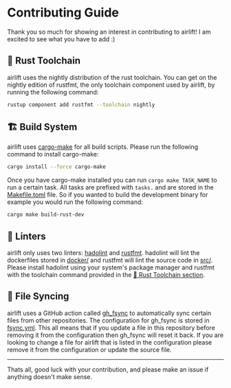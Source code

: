 # Contributing Guide

Thank you so much for showing an interest in contributing to airlift! I am excited to see what you have to add :)

## 🦀 Rust Toolchain

airlift uses the nightly distribution of the rust toolchain. You can get on the nightly edition of rustfmt, the only toolchain component used by airlift, by running the following command:

```bash
rustup component add rustfmt --toolchain nightly
```

## 🏗️ Build System

airlift uses [cargo-make](https://github.com/sagiegurari/cargo-make) for all build scripts. Please run the following command to install cargo-make:

```bash
cargo install --force cargo-make
```

Once you have cargo-make installed you can run `cargo make TASK_NAME` to run a certain task. All tasks are prefixed with `tasks.` and are stored in the [Makefile.toml](Makefile.toml) file. So if you wanted to build the development binary for example you would run the following command:

```bash
cargo make build-rust-dev
```

## 🧪 Linters

airlift only uses two linters: [hadolint](https://github.com/hadolint/hadolint) and [rustfmt](https://github.com/rust-lang/rustfmt). hadolint will lint the dockerfiles stored in [docker/](docker/) and rustfmt will lint the source code in [src/](src/). Please install hadolint using your system's package manager and rustfmt with the toolchain command provided in the [🦀 Rust Toolchain section](#-rust-toolchain).

## 🔄 File Syncing

airlift uses a GitHub action called [gh_fsync](https://github.com/gleich/gh_fsync) to automatically sync certain files from other repositories. The configuration for gh_fsync is stored in [fsync.yml](fsync.yml). This all means that if you update a file in this repository before removing it from the configuration then gh_fsync will reset it back. If you are looking to change a file for airlift that is listed in the configuration please remove it from the configuration or update the source file.

---

Thats all, good luck with your contribution, and please make an issue if anything doesn't make sense.
